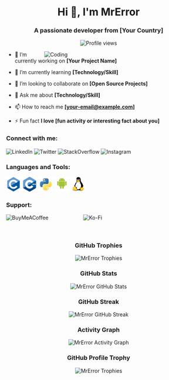 <h1 align="center">Hi 👋, I'm MrError</h1>
<h3 align="center">A passionate developer from [Your Country]</h3>

<p align="center">
  <img src="https://komarev.com/ghpvc/?username=0MrError0&color=brightgreen" alt="Profile views">
</p>

<img align="right" alt="Coding" width="400" src="https://media.giphy.com/media/13HgwGsXF0aiGY/giphy.gif">

- 🔭 I’m currently working on **[Your Project Name]**

- 🌱 I’m currently learning **[Technology/Skill]**

- 👯 I’m looking to collaborate on **[Open Source Projects]**

- 💬 Ask me about **[Technology/Skill]**

- 📫 How to reach me **[your-email@example.com]**

- ⚡ Fun fact **I love [fun activity or interesting fact about you]**

<h3 align="left">Connect with me:</h3>
<p align="left">
  <img align="center" src="https://cdn.jsdelivr.net/npm/simple-icons@3.0.1/icons/linkedin.svg" alt="LinkedIn" height="30" width="40" />
  <img align="center" src="https://cdn.jsdelivr.net/npm/simple-icons@3.0.1/icons/twitter.svg" alt="Twitter" height="30" width="40" />
  <img align="center" src="https://cdn.jsdelivr.net/npm/simple-icons@3.0.1/icons/stackoverflow.svg" alt="StackOverflow" height="30" width="40" />
  <img align="center" src="https://cdn.jsdelivr.net/npm/simple-icons@3.0.1/icons/instagram.svg" alt="Instagram" height="30" width="40" />
</p>

<h3 align="left">Languages and Tools:</h3>
<p align="left">
  <img src="https://raw.githubusercontent.com/devicons/devicon/master/icons/c/c-original.svg" alt="C" width="40" height="40"/>
  <img src="https://raw.githubusercontent.com/devicons/devicon/master/icons/cplusplus/cplusplus-original.svg" alt="C++" width="40" height="40"/>
  <img src="https://raw.githubusercontent.com/devicons/devicon/master/icons/python/python-original.svg" alt="Python" width="40" height="40"/>
  <img src="https://raw.githubusercontent.com/devicons/devicon/master/icons/android/android-original-wordmark.svg" alt="Android" width="40" height="40"/>
  <img src="https://raw.githubusercontent.com/devicons/devicon/master/icons/linux/linux-original.svg" alt="Linux" width="40" height="40"/>
</p>

<h3 align="left">Support:</h3>
<p>
  <img align="left" src="https://cdn.buymeacoffee.com/buttons/v2/default-yellow.png" height="50" width="210" alt="BuyMeACoffee" />
  <img align="left" src="https://cdn.ko-fi.com/cdn/kofi3.png?v=3" height="50" width="210" alt="Ko-Fi" />
</p>
<br><br><br>

<h3 align="center">GitHub Trophies</h3>
<p align="center">
  <img src="https://github-profile-trophy.vercel.app/?username=0MrError0&theme=dracula&margin-w=15&margin-h=15" alt="MrError Trophies" />
</p>

<h3 align="center">GitHub Stats</h3>
<p align="center">
  <img src="https://github-readme-stats.vercel.app/api?username=0MrError0&show_icons=true&theme=radical" alt="MrError GitHub Stats" />
</p>

<h3 align="center">GitHub Streak</h3>
<p align="center">
  <img src="https://github-readme-streak-stats.herokuapp.com/?user=0MrError0&theme=radical" alt="MrError GitHub Streak" />
</p>

<h3 align="center">Activity Graph</h3>
<p align="center">
  <img src="https://activity-graph.herokuapp.com/graph?username=0MrError0&theme=dracula" alt="MrError Activity Graph" />
</p>

<h3 align="center">GitHub Profile Trophy</h3>
<p align="center">
  <img src="https://github-profile-trophy.vercel.app/?username=0MrError0" alt="MrError Trophies" />
</p>
